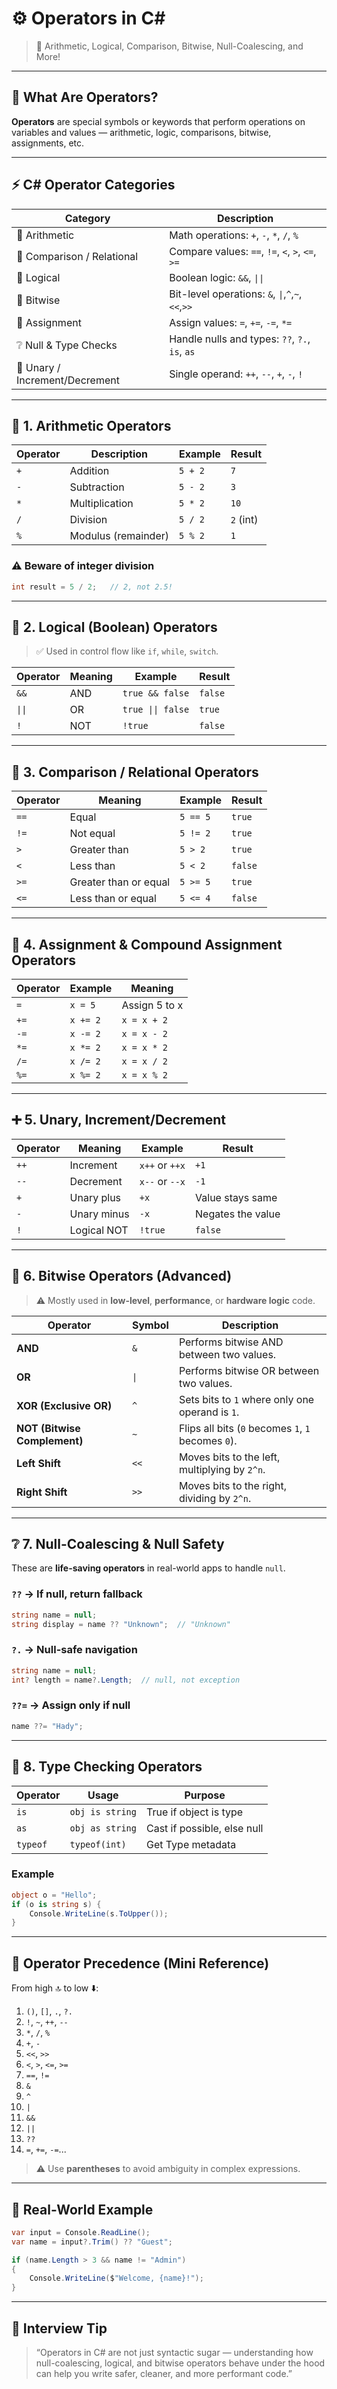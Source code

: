 # ⚙️ Operators in **C#**

> 🧮 Arithmetic, Logical, Comparison, Bitwise, Null-Coalescing, and More!

---

## 🧠 What Are Operators?

**Operators** are special symbols or keywords that perform operations on variables and values — arithmetic, logic, comparisons, bitwise, assignments, etc.

---

## ⚡ C# Operator Categories

| Category                       | Description                                       |
| ------------------------------ | ------------------------------------------------- |
| 🧮 Arithmetic                  | Math operations: `+`, `-`, `*`, `/`, `%`          |
| 🧠 Comparison / Relational     | Compare values: `==`, `!=`, `<`, `>`, `<=`, `>=`  |
| 🔁 Logical                     | Boolean logic: `&&`, `\|\|`                       |
| 🧩 Bitwise                     | Bit-level operations: `&`, `\|`,`^`,`~`,`<<`,`>>` |
| 🧷 Assignment                  | Assign values: `=`, `+=`, `-=`, `*=`              |
| ❔ Null & Type Checks          | Handle nulls and types: `??`, `?.`, `is`, `as`    |
| 🧬 Unary / Increment/Decrement | Single operand: `++`, `--`, `+`, `-`, `!`         |

---

## 🧮 1. Arithmetic Operators

| Operator | Description         | Example | Result    |
| -------- | ------------------- | ------- | --------- |
| `+`      | Addition            | `5 + 2` | `7`       |
| `-`      | Subtraction         | `5 - 2` | `3`       |
| `*`      | Multiplication      | `5 * 2` | `10`      |
| `/`      | Division            | `5 / 2` | `2` (int) |
| `%`      | Modulus (remainder) | `5 % 2` | `1`       |

### ⚠️ Beware of integer division

```csharp
int result = 5 / 2;   // 2, not 2.5!
```

---

## 🔁 2. Logical (Boolean) Operators

> ✅ Used in control flow like `if`, `while`, `switch`.

| Operator | Meaning | Example           | Result  |
| -------- | ------- | ----------------- | ------- |
| `&&`     | AND     | `true && false`   | `false` |
| `\|\|`   | OR      | `true \|\| false` | `true`  |
| `!`      | NOT     | `!true`           | `false` |

---

## 🧠 3. Comparison / Relational Operators

| Operator | Meaning               | Example  | Result  |
| -------- | --------------------- | -------- | ------- |
| `==`     | Equal                 | `5 == 5` | `true`  |
| `!=`     | Not equal             | `5 != 2` | `true`  |
| `>`      | Greater than          | `5 > 2`  | `true`  |
| `<`      | Less than             | `5 < 2`  | `false` |
| `>=`     | Greater than or equal | `5 >= 5` | `true`  |
| `<=`     | Less than or equal    | `5 <= 4` | `false` |

---

## 🧷 4. Assignment & Compound Assignment Operators

| Operator | Example  | Meaning       |
| -------- | -------- | ------------- |
| `=`      | `x = 5`  | Assign 5 to x |
| `+=`     | `x += 2` | `x = x + 2`   |
| `-=`     | `x -= 2` | `x = x - 2`   |
| `*=`     | `x *= 2` | `x = x * 2`   |
| `/=`     | `x /= 2` | `x = x / 2`   |
| `%=`     | `x %= 2` | `x = x % 2`   |

---

## ➕ 5. Unary, Increment/Decrement

| Operator | Meaning     | Example        | Result            |
| -------- | ----------- | -------------- | ----------------- |
| `++`     | Increment   | `x++` or `++x` | `+1`              |
| `--`     | Decrement   | `x--` or `--x` | `-1`              |
| `+`      | Unary plus  | `+x`           | Value stays same  |
| `-`      | Unary minus | `-x`           | Negates the value |
| `!`      | Logical NOT | `!true`        | `false`           |

---

## 🧩 6. Bitwise Operators (Advanced)

> ⚠️ Mostly used in **low-level**, **performance**, or **hardware logic** code.

| Operator                     | Symbol | Description                                        |
| ---------------------------- | ------ | -------------------------------------------------- |
| **AND**                      | `&`    | Performs bitwise AND between two values.           |
| **OR**                       | `\|`   | Performs bitwise OR between two values.            |
| **XOR (Exclusive OR)**       | `^`    | Sets bits to `1` where only one operand is `1`.    |
| **NOT (Bitwise Complement)** | `~`    | Flips all bits (`0` becomes `1`, `1` becomes `0`). |
| **Left Shift**               | `<<`   | Moves bits to the left, multiplying by `2^n`.      |
| **Right Shift**              | `>>`   | Moves bits to the right, dividing by `2^n`.        |

---

## ❔ 7. Null-Coalescing & Null Safety

These are **life-saving operators** in real-world apps to handle `null`.

### `??` → If null, return fallback

```csharp
string name = null;
string display = name ?? "Unknown";  // "Unknown"
```

### `?.` → Null-safe navigation

```csharp
string name = null;
int? length = name?.Length;  // null, not exception
```

### `??=` → Assign only if null

```csharp
name ??= "Hady";
```

---

## 🧬 8. Type Checking Operators

| Operator | Usage           | Purpose                     |
| -------- | --------------- | --------------------------- |
| `is`     | `obj is string` | True if object is type      |
| `as`     | `obj as string` | Cast if possible, else null |
| `typeof` | `typeof(int)`   | Get Type metadata           |

### Example

```csharp
object o = "Hello";
if (o is string s) {
    Console.WriteLine(s.ToUpper());
}
```

---

## 🧠 Operator Precedence (Mini Reference)

From high 🔝 to low ⬇️:

1. `()`, `[]`, `.`, `?.`
2. `!`, `~`, `++`, `--`
3. `*`, `/`, `%`
4. `+`, `-`
5. `<<`, `>>`
6. `<`, `>`, `<=`, `>=`
7. `==`, `!=`
8. `&`
9. `^`
10. `|`
11. `&&`
12. `||`
13. `??`
14. `=`, `+=`, `-=`...

> ⚠️ Use **parentheses** to avoid ambiguity in complex expressions.

---

## 🧪 Real-World Example

```csharp
var input = Console.ReadLine();
var name = input?.Trim() ?? "Guest";

if (name.Length > 3 && name != "Admin")
{
    Console.WriteLine($"Welcome, {name}!");
}
```

---

## 💬 Interview Tip

> “Operators in C# are not just syntactic sugar — understanding how null-coalescing, logical, and bitwise operators behave under the hood can help you write safer, cleaner, and more performant code.”
